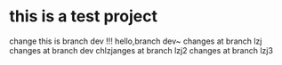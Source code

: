 # this is a test project
change
this is branch dev !!!
hello,branch dev~
changes at branch lzj
changes at branch dev
chlzjanges at branch lzj2
changes at branch lzj3